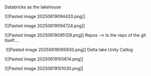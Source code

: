 
Databricks as the lakehouse

![[Pasted image 20250619094420.png]]


![[Pasted image 20250619094724.png]]

![[Pasted image 20250619095128.png]]
Repos --> Is the repo of the git itself....


 ![[Pasted image 20250619095930.png]]
Delta lake
Unity Catlog

![[Pasted image 20250619100614.png]]

![[Pasted image 20250619101030.png]]
